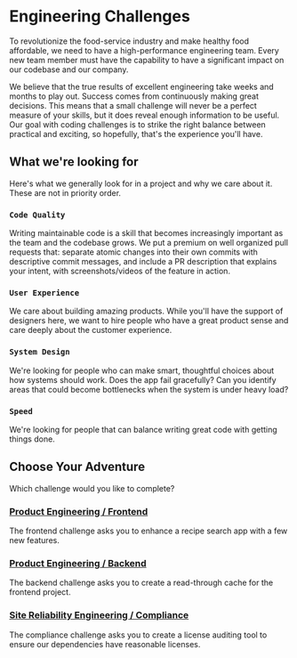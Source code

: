 # Engineering Challenges

To revolutionize the food-service industry and make healthy food affordable, we need to have a high-performance engineering team. Every new team member must have the capability to have a significant impact on our codebase and our company.

We believe that the true results of excellent engineering take weeks and months to play out. Success comes from continuously making great decisions. This means that a small challenge will never be a perfect measure of your skills, but it does reveal enough information to be useful. Our goal with coding challenges is to strike the right balance between practical and exciting, so hopefully, that's the experience you'll have.

## What we're looking for

Here's what we generally look for in a project and why we care about it. These are not in priority order.

### `Code Quality`

Writing maintainable code is a skill that becomes increasingly important as the team and the codebase grows. We put a premium
on well organized pull requests that: separate atomic changes into their own commits with descriptive commit messages, and include a PR description that explains your intent, with screenshots/videos of the feature in action.

### `User Experience`

We care about building amazing products. While you'll have the support of designers here, we want to hire people who have a great product sense and care deeply about the customer experience.

### `System Design`

We're looking for people who can make smart, thoughtful choices about how systems should work. Does the app fail gracefully? Can you
identify areas that could become bottlenecks when the system is under heavy load?

### `Speed`

We're looking for people that can balance writing great code with getting things done.

## Choose Your Adventure

Which challenge would you like to complete?

### [Product Engineering / Frontend](README-FE.md)

The frontend challenge asks you to enhance a recipe search app with a few new features.

### [Product Engineering / Backend](README-BE.md)

The backend challenge asks you to create a read-through cache for the frontend project.

### [Site Reliability Engineering / Compliance](README-SRE.md)

The compliance challenge asks you to create a license auditing tool to ensure our dependencies have reasonable licenses.
